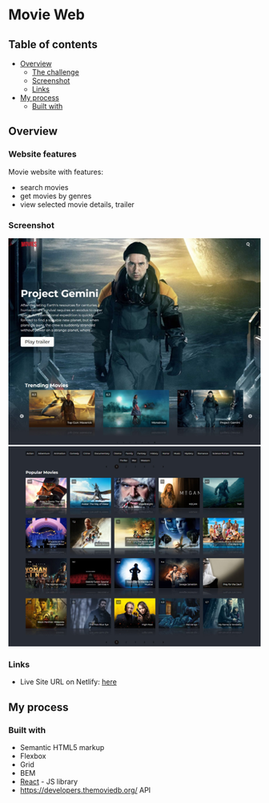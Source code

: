# Movie Web

## Table of contents

- [Overview](#overview)
  - [The challenge](#the-challenge)
  - [Screenshot](#screenshot)
  - [Links](#links)
- [My process](#my-process)
  - [Built with](#built-with)

## Overview

### Website features

Movie website with features:

- search movies
- get movies by genres
- view selected movie details, trailer

### Screenshot

![](./src/assets/screenshot1.jpg)
![](./src/assets/screenshot2.jpg)

### Links

- Live Site URL on Netlify: [here](https://serene-lebkuchen-966263.netlify.app/)

## My process

### Built with

- Semantic HTML5 markup
- Flexbox
- Grid
- BEM
- [React](https://reactjs.org/) - JS library
- https://developers.themoviedb.org/ API
